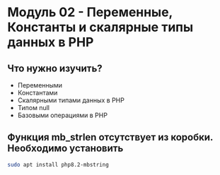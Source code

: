 # Модуль 02 - Переменные, Константы и скалярные типы данных в PHP

## Что нужно изучить?

- Переменными
- Константами
- Скалярными типами данных в PHP
- Типом null
- Базовыми операциями в PHP

## Функция mb_strlen отсутствует из коробки. Необходимо установить

```bash
sudo apt install php8.2-mbstring
```
